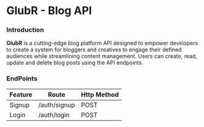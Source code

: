 # GlubR - Blog API

### Introduction

**GlubR** is a  cutting-edge blog platform API designed to empower developers to create a system for bloggers and creatives to engage their defined audiences while streamlining content management. Users can create, read, update and delete blog posts using the API endpoints.

### EndPoints

| Feature | Route | Http Method |
| ----------- | ----------- | ----------- |
| Signup| /auth/signup | POST |
| Login| /auth/login | POST |